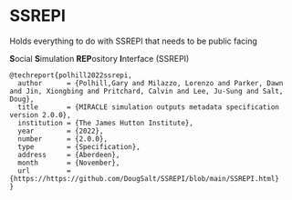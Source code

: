 # SSREPI

Holds everything to do with SSREPI that needs to be public facing

**S**ocial **S**imulation **REP**ository **I**nterface (SSREPI)

```
@techreport{polhill2022ssrepi,
  author      = {Polhill,Gary and Milazzo, Lorenzo and Parker, Dawn and Jin, Xiongbing and Pritchard, Calvin and Lee, Ju-Sung and Salt, Doug},
  title       = {MIRACLE simulation outputs metadata specification version 2.0.0},
  institution = {The James Hutton Institute},
  year        = {2022},
  number      = {2.0.0},
  type        = {Specification},
  address     = {Aberdeen},
  month       = {November},
  url         = {https://https://github.com/DougSalt/SSREPI/blob/main/SSREPI.html}
}
```
